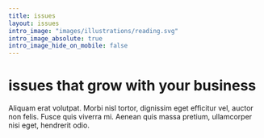 ```yaml
---
title: issues
layout: issues
intro_image: "images/illustrations/reading.svg"
intro_image_absolute: true
intro_image_hide_on_mobile: false
---
```


# issues that grow with your business

Aliquam erat volutpat. Morbi nisl tortor, dignissim eget efficitur vel, auctor non felis. Fusce quis viverra mi. Aenean quis massa pretium, ullamcorper nisi eget, hendrerit odio.
